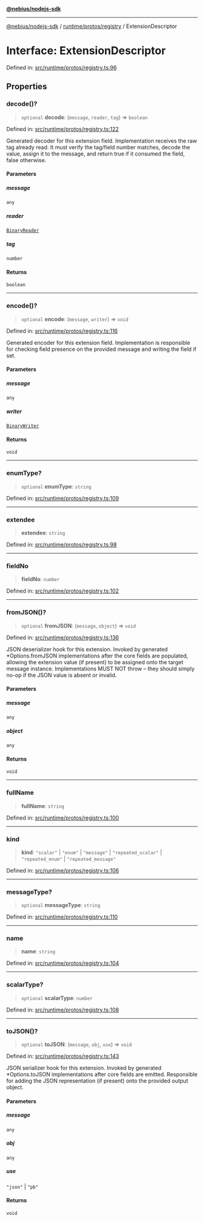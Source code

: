 [**@nebius/nodejs-sdk**](../../../../README.md)

---

[@nebius/nodejs-sdk](../../../../README.md) / [runtime/protos/registry](../README.md) / ExtensionDescriptor

# Interface: ExtensionDescriptor

Defined in: [src/runtime/protos/registry.ts:96](https://github.com/nebius/nodejs-sdk/blob/a37d220b2851e3bf0d396cb03828d544f584df45/src/runtime/protos/registry.ts#L96)

## Properties

### decode()?

> `optional` **decode**: (`message`, `reader`, `tag`) => `boolean`

Defined in: [src/runtime/protos/registry.ts:122](https://github.com/nebius/nodejs-sdk/blob/a37d220b2851e3bf0d396cb03828d544f584df45/src/runtime/protos/registry.ts#L122)

Generated decoder for this extension field. Implementation receives the raw tag already read.
It must verify the tag/field number matches, decode the value, assign it to the message, and
return true if it consumed the field, false otherwise.

#### Parameters

##### message

`any`

##### reader

[`BinaryReader`](../../core/classes/BinaryReader.md)

##### tag

`number`

#### Returns

`boolean`

---

### encode()?

> `optional` **encode**: (`message`, `writer`) => `void`

Defined in: [src/runtime/protos/registry.ts:116](https://github.com/nebius/nodejs-sdk/blob/a37d220b2851e3bf0d396cb03828d544f584df45/src/runtime/protos/registry.ts#L116)

Generated encoder for this extension field. Implementation is responsible for
checking field presence on the provided message and writing the field if set.

#### Parameters

##### message

`any`

##### writer

[`BinaryWriter`](../../core/classes/BinaryWriter.md)

#### Returns

`void`

---

### enumType?

> `optional` **enumType**: `string`

Defined in: [src/runtime/protos/registry.ts:109](https://github.com/nebius/nodejs-sdk/blob/a37d220b2851e3bf0d396cb03828d544f584df45/src/runtime/protos/registry.ts#L109)

---

### extendee

> **extendee**: `string`

Defined in: [src/runtime/protos/registry.ts:98](https://github.com/nebius/nodejs-sdk/blob/a37d220b2851e3bf0d396cb03828d544f584df45/src/runtime/protos/registry.ts#L98)

---

### fieldNo

> **fieldNo**: `number`

Defined in: [src/runtime/protos/registry.ts:102](https://github.com/nebius/nodejs-sdk/blob/a37d220b2851e3bf0d396cb03828d544f584df45/src/runtime/protos/registry.ts#L102)

---

### fromJSON()?

> `optional` **fromJSON**: (`message`, `object`) => `void`

Defined in: [src/runtime/protos/registry.ts:136](https://github.com/nebius/nodejs-sdk/blob/a37d220b2851e3bf0d396cb03828d544f584df45/src/runtime/protos/registry.ts#L136)

JSON deserializer hook for this extension. Invoked by generated \*Options.fromJSON
implementations after the core fields are populated, allowing the extension
value (if present) to be assigned onto the target message instance.
Implementations MUST NOT throw – they should simply no-op if the JSON value
is absent or invalid.

#### Parameters

##### message

`any`

##### object

`any`

#### Returns

`void`

---

### fullName

> **fullName**: `string`

Defined in: [src/runtime/protos/registry.ts:100](https://github.com/nebius/nodejs-sdk/blob/a37d220b2851e3bf0d396cb03828d544f584df45/src/runtime/protos/registry.ts#L100)

---

### kind

> **kind**: `"scalar"` \| `"enum"` \| `"message"` \| `"repeated_scalar"` \| `"repeated_enum"` \| `"repeated_message"`

Defined in: [src/runtime/protos/registry.ts:106](https://github.com/nebius/nodejs-sdk/blob/a37d220b2851e3bf0d396cb03828d544f584df45/src/runtime/protos/registry.ts#L106)

---

### messageType?

> `optional` **messageType**: `string`

Defined in: [src/runtime/protos/registry.ts:110](https://github.com/nebius/nodejs-sdk/blob/a37d220b2851e3bf0d396cb03828d544f584df45/src/runtime/protos/registry.ts#L110)

---

### name

> **name**: `string`

Defined in: [src/runtime/protos/registry.ts:104](https://github.com/nebius/nodejs-sdk/blob/a37d220b2851e3bf0d396cb03828d544f584df45/src/runtime/protos/registry.ts#L104)

---

### scalarType?

> `optional` **scalarType**: `number`

Defined in: [src/runtime/protos/registry.ts:108](https://github.com/nebius/nodejs-sdk/blob/a37d220b2851e3bf0d396cb03828d544f584df45/src/runtime/protos/registry.ts#L108)

---

### toJSON()?

> `optional` **toJSON**: (`message`, `obj`, `use`) => `void`

Defined in: [src/runtime/protos/registry.ts:143](https://github.com/nebius/nodejs-sdk/blob/a37d220b2851e3bf0d396cb03828d544f584df45/src/runtime/protos/registry.ts#L143)

JSON serializer hook for this extension. Invoked by generated \*Options.toJSON
implementations after core fields are emitted. Responsible for adding the
JSON representation (if present) onto the provided output object.

#### Parameters

##### message

`any`

##### obj

`any`

##### use

`"json"` | `"pb"`

#### Returns

`void`
